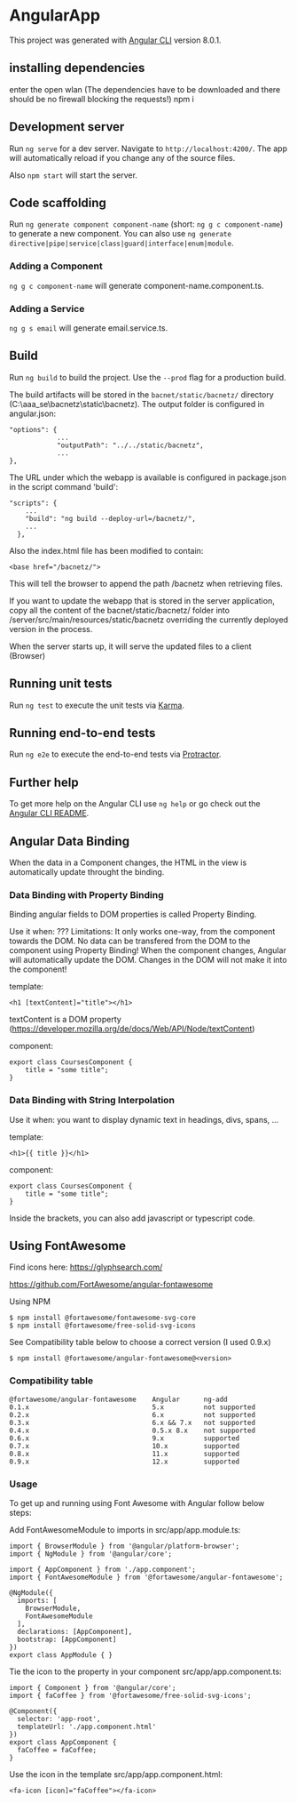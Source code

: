 # AngularApp

This project was generated with [Angular CLI](https://github.com/angular/angular-cli) version 8.0.1.

## installing dependencies

enter the open wlan (The dependencies have to be downloaded and there should be 
no firewall blocking the requests!)
npm i

## Development server

Run `ng serve` for a dev server. Navigate to `http://localhost:4200/`. The app will automatically reload if you change any of the source files.

Also `npm start` will start the server.

## Code scaffolding

Run `ng generate component component-name` (short: `ng g c component-name`) to generate a new component. You can also use `ng generate directive|pipe|service|class|guard|interface|enum|module`.

### Adding a Component

`ng g c component-name` will generate component-name.component.ts.

### Adding a Service

`ng g s email` will generate email.service.ts.

## Build

Run `ng build` to build the project.
Use the `--prod` flag for a production build.

The build artifacts will be stored in the `bacnet/static/bacnetz/` directory (C:\aaa_se\bacnetz\static\bacnetz).
The output folder is configured in angular.json:

```
"options": {
            ...
            "outputPath": "../../static/bacnetz",
            ...
},
```


The URL under which the webapp is available is configured in package.json in the script command 'build':

```
"scripts": {
    ...
    "build": "ng build --deploy-url=/bacnetz/",
    ...
  },
```

Also the index.html file has been modified to contain:

```
<base href="/bacnetz/">
```

This will tell the browser to append the path /bacnetz when retrieving files.

If you want to update the webapp that is stored in the server application,
copy all the content of the bacnet/static/bacnetz/ folder into /server/src/main/resources/static/bacnetz
overriding the currently deployed version in the process.

When the server starts up, it will serve the updated files to a client (Browser)

## Running unit tests

Run `ng test` to execute the unit tests via [Karma](https://karma-runner.github.io).

## Running end-to-end tests

Run `ng e2e` to execute the end-to-end tests via [Protractor](http://www.protractortest.org/).

## Further help

To get more help on the Angular CLI use `ng help` or go check out the [Angular CLI README](https://github.com/angular/angular-cli/blob/master/README.md).

## Angular Data Binding

When the data in a Component changes, the HTML in the view is automatically update throught the binding.

### Data Binding with Property Binding

Binding angular fields to DOM properties is called Property Binding.

Use it when: ???
Limitations: It only works one-way, from the component towards the DOM. No data can be transfered from the DOM to the component using Property Binding! When the component changes, Angular will automatically update the DOM. Changes in the DOM will not make it into the component!

template:

```
<h1 [textContent]="title"></h1>
```

textContent is a DOM property (https://developer.mozilla.org/de/docs/Web/API/Node/textContent)

component:

```
export class CoursesComponent {
    title = "some title";
}
```

### Data Binding with String Interpolation

Use it when: you want to display dynamic text in headings, divs, spans, ...

template:

```
<h1>{{ title }}</h1>
```

component:

```
export class CoursesComponent {
    title = "some title";
}
```

Inside the brackets, you can also add javascript or typescript code.

## Using FontAwesome

Find icons here: https://glyphsearch.com/

https://github.com/FortAwesome/angular-fontawesome

Using NPM

```
$ npm install @fortawesome/fontawesome-svg-core
$ npm install @fortawesome/free-solid-svg-icons
```

See Compatibility table below to choose a correct version (I used 0.9.x)

```
$ npm install @fortawesome/angular-fontawesome@<version>
```

### Compatibility table

```
@fortawesome/angular-fontawesome    Angular      ng-add
0.1.x                               5.x          not supported
0.2.x                               6.x          not supported
0.3.x                               6.x && 7.x   not supported
0.4.x                               0.5.x 8.x    not supported
0.6.x                               9.x          supported
0.7.x                               10.x         supported
0.8.x                               11.x         supported
0.9.x                               12.x         supported
```

### Usage

To get up and running using Font Awesome with Angular follow below steps:

Add FontAwesomeModule to imports in src/app/app.module.ts:

```
import { BrowserModule } from '@angular/platform-browser';
import { NgModule } from '@angular/core';

import { AppComponent } from './app.component';
import { FontAwesomeModule } from '@fortawesome/angular-fontawesome';

@NgModule({
  imports: [
    BrowserModule,
    FontAwesomeModule
  ],
  declarations: [AppComponent],
  bootstrap: [AppComponent]
})
export class AppModule { }
```

Tie the icon to the property in your component src/app/app.component.ts:

```
import { Component } from '@angular/core';
import { faCoffee } from '@fortawesome/free-solid-svg-icons';

@Component({
  selector: 'app-root',
  templateUrl: './app.component.html'
})
export class AppComponent {
  faCoffee = faCoffee;
}
```

Use the icon in the template src/app/app.component.html:

```
<fa-icon [icon]="faCoffee"></fa-icon>
```
